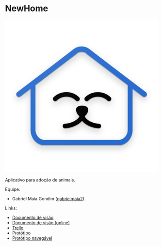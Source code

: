 # NewHome

![Logo](logo.png#thumbnail)

Aplicativo para adoção de animais.

Equipe:

- Gabriel Maia Gondim ([gabrielmaia2](https://github.com/gabrielmaia2/)).

Links:

- [Documento de visão](Documento%20de%20visão%20-%20NewHome.docx)
- [Documento de visão (online)](https://docs.google.com/document/d/1zmXHlqlolZHsC0Sm9svI_SMwjibPqeP6LgyG272uRvc/edit?usp=sharing)
- [Trello](https://trello.com/b/wDqJiqbW)
- [Protótipo](https://www.figma.com/file/Ynqz8XqNbdFSNU1TjwKW5D/NewHome?node-id=0%3A1)
- [Protótipo navegável](https://www.figma.com/proto/Ynqz8XqNbdFSNU1TjwKW5D/NewHome?node-id=7%3A2&scaling=scale-down&page-id=0%3A1&starting-point-node-id=7%3A2&show-proto-sidebar=1)

<style>
img[src*="#thumbnail"] {
    height:40vh;
    border-radius: 20px
}
</style>
